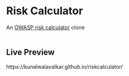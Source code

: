 <h1>Risk Calculator</h1>

An [OWASP risk calculator](https://www.owasp-risk-rating.com/) clone
<br>
<br>

<h2>Live Preview</h2>
https://kunalwalavalkar.github.io/riskcalculator/

